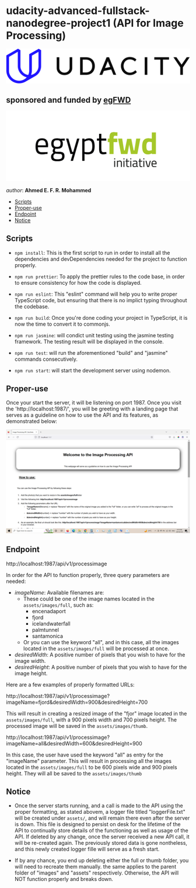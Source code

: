 # udacity-advanced-fullstack-nanodegree-project1 (API for Image Processing)


[![Udacity's Logo](./assets/docs/udacityLogo.svg "Udacity's Logo")](https://www.udacity.com/)



## sponsored and funded by [egFWD](https://egfwd.com/) 

[![egFWD - Future of Work is Digital](./assets/docs/Egypt_fwd_logo-1.png "egFWD - Future of Work is Digital")](https://egfwd.com/)



*author*: **Ahmed E. F. R. Mohammed**


* [Scripts](#Scripts)
* [Proper-use](#Proper-use)
* [Endpoint](#Endpoint)
* [Notice](#Notice)


## Scripts
- ```npm install```: This is the first script to run in order to install all the dependencies and devDependencies needed for the project to function properly. 
- ```npm run prettier```: To apply the prettier rules to the code base, in order to ensure consistency for how the code is displayed.

- ```npm run eslint```: This "eslint" command will help you to write proper TypeScript code, but ensuring that there is no implict typing throughout the codebase.

- ```npm run build```: Once you're done coding your project in TypeScript, it is now the time to convert it to commonjs.

- ```npm run jasmine```: will condict unit testing using the jasmine testing framework. The testing result will be displayed in the console.

- ```npm run test```: will run the aforementioned "build" and "jasmine" commands consecutively.

- ```npm run start```: will start the development server using nodemon.

## Proper-use
Once your start the server, it will be listening on port 1987. Once you visit the 'http://localhost:1987/', you will be greeting with a landing page that serves as a guideline on how to use the API and its features, as demonstrated below:

![Landing Page](./assets/docs/API-landingPage.png "The Image Processing API landing page")



## Endpoint
http://localhost:1987/api/v1/processimage

In order for the API to function properly, three query parameters are needed:
- _imageName_: Available filenames are:
  - These could be one of the image names located in the `assets/images/full`, such as:
    - encenadaport
    - fjord
    - icelandwaterfall
    - palmtunnel
    - santamonica
  - Or you can use the keyword "all", and in this case, all the images located in the `assets/images/full` will be processed at once.   
- _desiredWidth_: A positive number of pixels that you wish to have for the image width.
- _desiredHeight_: A positive number of pixels that you wish to have for the image height.

Here are a few examples of properly formatted URLs:

http://localhost:1987/api/v1/processimage?imageName=fjord&desiredWidth=900&desiredHeight=700

This will result in creating a resized image of the "fjor" image located in the `assets/images/full`, with a 900 pixels width and 700 pixels height. The processed image will be saved in the `assets/images/thumb`.

http://localhost:1987/api/v1/processimage?imageName=all&desiredWidth=600&desiredHeight=900

In this case, the user have used the keyword "all" as entry for the "imageName" parameter. This will result in processing all the images located in the `assets/images/full` to be 600 pixels wide and 900 pixels height. They will all be saved to the `assets/images/thumb`


## Notice
- Once the server starts running, and a call is made to the API using the proper formatting, as stated abovem, a logger file titled "loggerFile.txt" will be created under `assets/`, and will remain there even after the server is down. This file is designed to persist on desk for the lifetime of the API to continually store details of the functioning as well as usage of the API. If deleted by any change, once the server received a new API call, it will be re-created again. The previously stored data is gone nontheless, and this newly created logger fille will serve as a fresh start.

- If by any chance, you end up deleting either the full or thumb folder, you will need to recreate them manually. the same applies to the parent folder of "images" and "assets" respectively. Otherwise, the API will NOT function properly and breaks down. 

